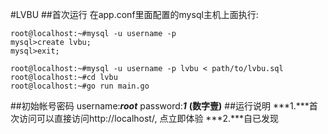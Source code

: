 #LVBU
##首次运行
在app.conf里面配置的mysql主机上面执行:


	root@localhost:~#mysql -u username -p
	mysql>create lvbu;
	mysql>exit;

	root@localhost:~#mysql -u username -p lvbu < path/to/lvbu.sql
	root@localhost:~#cd lvbu
	root@localhost:~#go run main.go
##初始帐号密码
username:***root***
password:***1***  **(数字壹)**
##运行说明
***1.***首次访问可以直接访问http://localhost/, 点立即体验
***2.***自已发现
